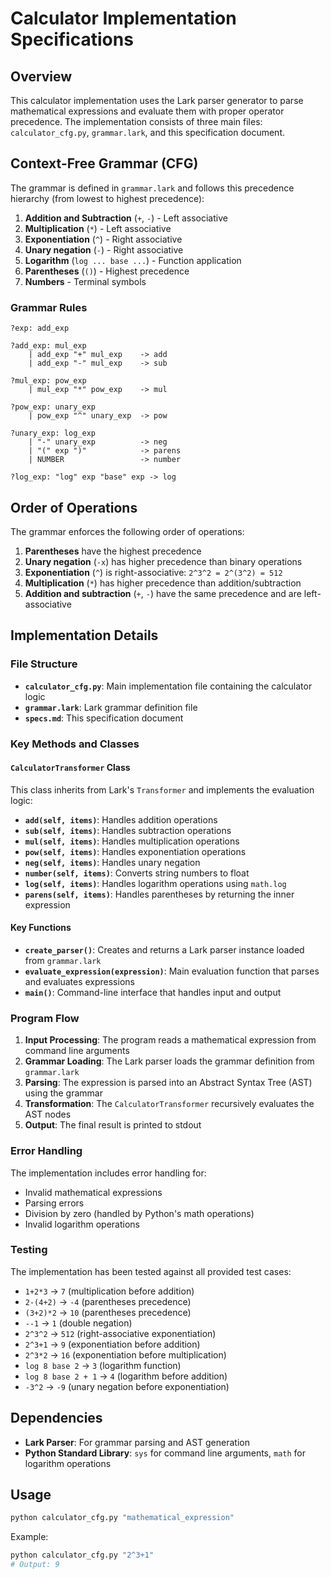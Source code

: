 # Calculator Implementation Specifications

## Overview
This calculator implementation uses the Lark parser generator to parse mathematical expressions and evaluate them with proper operator precedence. The implementation consists of three main files: `calculator_cfg.py`, `grammar.lark`, and this specification document.

## Context-Free Grammar (CFG)

The grammar is defined in `grammar.lark` and follows this precedence hierarchy (from lowest to highest precedence):

1. **Addition and Subtraction** (`+`, `-`) - Left associative
2. **Multiplication** (`*`) - Left associative  
3. **Exponentiation** (`^`) - Right associative
4. **Unary negation** (`-`) - Right associative
5. **Logarithm** (`log ... base ...`) - Function application
6. **Parentheses** (`()`) - Highest precedence
7. **Numbers** - Terminal symbols

### Grammar Rules

```
?exp: add_exp

?add_exp: mul_exp
    | add_exp "+" mul_exp    -> add
    | add_exp "-" mul_exp    -> sub

?mul_exp: pow_exp
    | mul_exp "*" pow_exp    -> mul

?pow_exp: unary_exp
    | pow_exp "^" unary_exp  -> pow

?unary_exp: log_exp
    | "-" unary_exp          -> neg
    | "(" exp ")"            -> parens
    | NUMBER                 -> number

?log_exp: "log" exp "base" exp -> log
```

## Order of Operations

The grammar enforces the following order of operations:

1. **Parentheses** have the highest precedence
2. **Unary negation** (`-x`) has higher precedence than binary operations
3. **Exponentiation** (`^`) is right-associative: `2^3^2 = 2^(3^2) = 512`
4. **Multiplication** (`*`) has higher precedence than addition/subtraction
5. **Addition and subtraction** (`+`, `-`) have the same precedence and are left-associative

## Implementation Details

### File Structure

- **`calculator_cfg.py`**: Main implementation file containing the calculator logic
- **`grammar.lark`**: Lark grammar definition file
- **`specs.md`**: This specification document

### Key Methods and Classes

#### `CalculatorTransformer` Class
This class inherits from Lark's `Transformer` and implements the evaluation logic:

- **`add(self, items)`**: Handles addition operations
- **`sub(self, items)`**: Handles subtraction operations  
- **`mul(self, items)`**: Handles multiplication operations
- **`pow(self, items)`**: Handles exponentiation operations
- **`neg(self, items)`**: Handles unary negation
- **`number(self, items)`**: Converts string numbers to float
- **`log(self, items)`**: Handles logarithm operations using `math.log`
- **`parens(self, items)`**: Handles parentheses by returning the inner expression

#### Key Functions

- **`create_parser()`**: Creates and returns a Lark parser instance loaded from `grammar.lark`
- **`evaluate_expression(expression)`**: Main evaluation function that parses and evaluates expressions
- **`main()`**: Command-line interface that handles input and output

### Program Flow

1. **Input Processing**: The program reads a mathematical expression from command line arguments
2. **Grammar Loading**: The Lark parser loads the grammar definition from `grammar.lark`
3. **Parsing**: The expression is parsed into an Abstract Syntax Tree (AST) using the grammar
4. **Transformation**: The `CalculatorTransformer` recursively evaluates the AST nodes
5. **Output**: The final result is printed to stdout

### Error Handling

The implementation includes error handling for:
- Invalid mathematical expressions
- Parsing errors
- Division by zero (handled by Python's math operations)
- Invalid logarithm operations

### Testing

The implementation has been tested against all provided test cases:

- `1+2*3` → `7` (multiplication before addition)
- `2-(4+2)` → `-4` (parentheses precedence)
- `(3+2)*2` → `10` (parentheses precedence)
- `--1` → `1` (double negation)
- `2^3^2` → `512` (right-associative exponentiation)
- `2^3+1` → `9` (exponentiation before addition)
- `2^3*2` → `16` (exponentiation before multiplication)
- `log 8 base 2` → `3` (logarithm function)
- `log 8 base 2 + 1` → `4` (logarithm before addition)
- `-3^2` → `-9` (unary negation before exponentiation)

## Dependencies

- **Lark Parser**: For grammar parsing and AST generation
- **Python Standard Library**: `sys` for command line arguments, `math` for logarithm operations

## Usage

```bash
python calculator_cfg.py "mathematical_expression"
```

Example:
```bash
python calculator_cfg.py "2^3+1"
# Output: 9
```
